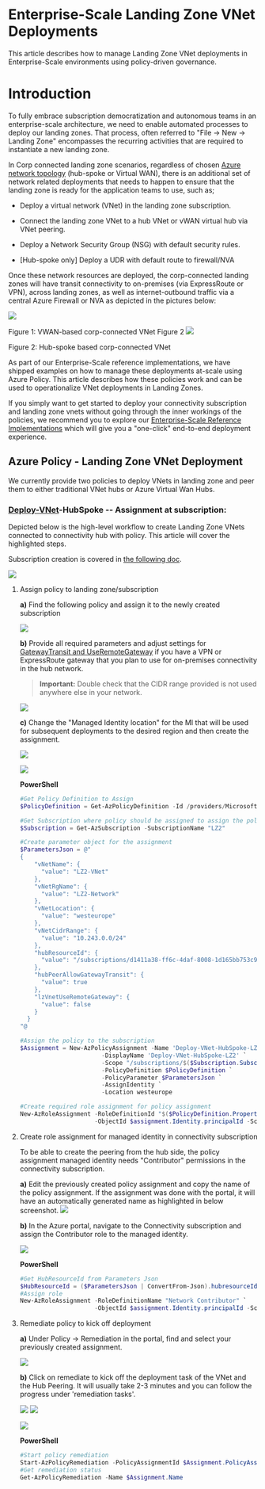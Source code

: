 
# Enterprise-Scale Landing Zone VNet Deployments
This article describes how to manage Landing Zone VNet deployments in
Enterprise-Scale environments using policy-driven governance.

# Introduction

To fully embrace subscription democratization and autonomous teams in an
enterprise-scale architecture, we need to enable automated processes to
deploy our landing zones. That process, often referred to "File -\> New
-\> Landing Zone" encompasses the recurring activities that are required
to instantiate a new landing zone.

In Corp connected landing zone scenarios, regardless of chosen [Azure
network
topology](https://docs.microsoft.com/en-us/azure/cloud-adoption-framework/ready/enterprise-scale/network-topology-and-connectivity#define-an-azure-network-topology)
(hub-spoke or Virtual WAN), there is an additional set of network
related deployments that needs to happen to ensure that the landing zone
is ready for the application teams to use, such as;

-   Deploy a virtual network (VNet) in the landing zone subscription.

-   Connect the landing zone VNet to a hub VNet or vWAN virtual hub via
    VNet peering.

-   Deploy a Network Security Group (NSG) with default security rules.

-   \[Hub-spoke only\] Deploy a UDR with default route to firewall/NVA

Once these network resources are deployed, the corp-connected landing
zones will have transit connectivity to on-premises (via ExpressRoute or
VPN), across landing zones, as well as internet-outbound traffic via a
central Azure Firewall or NVA as depicted in the pictures below:

![](./media/vnet_image1.png)

Figure 1: VWAN-based corp-connected VNet Figure 2
![](./media/vnet_image2.png)

Figure 2: Hub-spoke based
corp-connected VNet

As part of our Enterprise-Scale reference implementations, we have
shipped examples on how to manage these deployments at-scale using Azure
Policy. This article describes how these policies work and can be used
to operationalize VNet deployments in Landing Zones.

If you simply want to get started to deploy your connectivity
subscription and landing zone vnets without going through the inner
workings of the policies, we recommend you to explore our
[Enterprise-Scale Reference
Implementations](https://github.com/azure/enterprise-scale#deploying-enterprise-scale-architecture-in-your-own-environment)
which will give you a "one-click" end-to-end deployment experience.

## Azure Policy - Landing Zone VNet Deployment

We currently provide two policies to deploy VNets in landing zone and
peer them to either traditional VNet hubs or Azure Virtual Wan Hubs.

### [Deploy-VNet](https://github.com/Azure/Enterprise-Scale/blob/main/azopsreference/3fc1081d-6105-4e19-b60c-1ec1252cf560%20(3fc1081d-6105-4e19-b60c-1ec1252cf560)/ESLZ%20(ESLZ)/.AzState/Microsoft.Authorization_policyDefinitions-Deploy-VNET-HubSpoke.parameters.json)-HubSpoke -- Assignment at subscription:

Depicted below is the high-level workflow to create Landing Zone VNets
connected to connectivity hub with policy. This article will cover the
highlighted steps.

Subscription creation is covered in [the following
doc](https://github.com/Azure/Enterprise-Scale/blob/main/docs/Deploy/enable-subscription-creation.md).

![](./media/vnet_image3.png)

1.  Assign policy to landing zone/subscription

    **a)**  Find the following policy and assign it to the newly created
        subscription

    ![](./media/vnet_image4.png)

    **b)**  Provide all required parameters and adjust settings for
     [GatewayTransit and UseRemoteGateway](https://docs.microsoft.com/en-us/azure/vpn-gateway/vpn-gateway-peering-gateway-transit#:~:text=In%20the%20Azure%20portal%2C%20navigate,Peerings%2C%20then%20select%20%2B%20Add.&text=Verify%20the%20subscription%20is%20correct,the%20Hub%2DRM%20virtual%20network.)
     if you have a VPN or ExpressRoute gateway that you plan to use for
     on-premises connectivity in the hub network.

    > **Important:** Double check that the CIDR range provided is not used
    > anywhere else in your network.

    ![](./media/vnet_image5.png)

    **c)**  Change the "Managed Identity location" for the MI that will be used
        for subsequent deployments to the desired region and then create the
        assignment.

    ![](./media/vnet_image6.png)

    ![](./media/vnet_image7.png)

    **PowerShell**
    ```powershell
    #Get Policy Definition to Assign
    $PolicyDefinition = Get-AzPolicyDefinition -Id /providers/Microsoft.Management/managementGroups/Corp/providers/Microsoft.Authorization/policyDefinitions/Deploy-VNET-HubSpoke

    #Get Subscription where policy should be assigned to assign the policy
    $Subscription = Get-AzSubscription -SubscriptionName "LZ2"

    #Create parameter object for the assignment
    $ParametersJson = @"
    {
        "vNetName": {
          "value": "LZ2-VNet"
        },
        "vNetRgName": {
          "value": "LZ2-Network"
        },
        "vNetLocation": {
          "value": "westeurope"
        },
        "vNetCidrRange": {
          "value": "10.243.0.0/24"
        },
        "hubResourceId": {
          "value": "/subscriptions/d1411a38-ff6c-4daf-8008-1d165bb753c9/resourceGroups/365-hub/providers/Microsoft.Network/virtualNetworks/365-hub-weu"
        },
        "hubPeerAllowGatewayTransit": {
          "value": true
        },
        "lzVnetUseRemoteGateway": {
          "value": false
        }
      }
    "@

    #Assign the policy to the subscription
    $Assignment = New-AzPolicyAssignment -Name 'Deploy-VNet-HubSpoke-LZ2' `
                           -DisplayName 'Deploy-VNet-HubSpoke-LZ2' `
                           -Scope "/subscriptions/$($Subscription.SubscriptionId)"`
                           -PolicyDefinition $PolicyDefinition `
                           -PolicyParameter $ParametersJson `
                           -AssignIdentity `
                           -Location westeurope

    #Create required role assignment for policy assignment 
    New-AzRoleAssignment -RoleDefinitionId "$($PolicyDefinition.Properties.PolicyRule.then.details.roleDefinitionIds.split("/")[-1])" `
                         -ObjectId $assignment.Identity.principalId -Scope $Assignment.Properties.Scope 
    ```
2.  Create role assignment for managed identity in connectivity
    subscription

    To be able to create the peering from the hub side, the policy
    assignment managed identity needs "Contributor" permissions in the
    connectivity subscription.

    **a)** Edit the previously created policy assignment and copy the name of
    the policy assignment. If the assignment was done with the portal,
    it will have an automatically generated name as highlighted in below
    screenshot.
    ![](./media/vnet_image8.png)

    **b)**  In the Azure portal, navigate to the Connectivity subscription and
    assign the Contributor role to the managed identity.

    ![](./media/vnet_image9.png)

    **PowerShell**
    ```powershell
    #Get HubResourceId from Parameters Json 
    $HubResourceId = ($ParametersJson | ConvertFrom-Json).hubresourceId.value
    #Assign role 
    New-AzRoleAssignment -RoleDefinitionName "Network Contributor" `
                         -ObjectId $assignment.Identity.principalId -Scope $HubResourceId
    ```


3.  Remediate policy to kick off deployment

    **a)** Under Policy -\> Remediation in the portal, find and select your
previously created assignment.

    ![](./media/vnet_image10.png)

    **b)** Click on remediate to kick off the deployment task of the VNet and
    the Hub Peering. It will usually take 2-3 minutes and you can follow the
    progress under 'remediation tasks'.

    ![](./media/vnet_image11.png)
    ![](./media/vnet_image12.png)

    ![](./media/vnet_image13.png)

    **PowerShell**

    ```powershell
    #Start policy remediation
    Start-AzPolicyRemediation -PolicyAssignmentId $Assignment.PolicyAssignmentId -Name $Assignment.Name 
    #Get remediation status
    Get-AzPolicyRemediation -Name $Assignment.Name 
    ```

